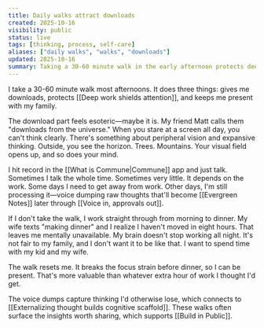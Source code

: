 ```yaml
---
title: Daily walks attract downloads
created: 2025-10-16
visibility: public
status: live
tags: [thinking, process, self-care]
aliases: ["daily walks", "walks", "downloads"]
updated: 2025-10-16
summary: Taking a 30-60 minute walk in the early afternoon protects deep work and mental presence with family—plus you get downloads from the universe.
---
```


I take a 30-60 minute walk most afternoons. It does three things: gives me downloads, protects [[Deep work shields attention]], and keeps me present with my family.

The download part feels esoteric—maybe it is. My friend Matt calls them "downloads from the universe." When you stare at a screen all day, you can't think clearly. There's something about peripheral vision and expansive thinking. Outside, you see the horizon. Trees. Mountains. Your visual field opens up, and so does your mind.

I hit record in the [[What is Commune|Commune]] app and just talk. Sometimes I talk the whole time. Sometimes very little. It depends on the work. Some days I need to get away from work. Other days, I'm still processing it—voice dumping raw thoughts that'll become [[Evergreen Notes]] later through [[Voice in, approvals out]].

If I don't take the walk, I work straight through from morning to dinner. My wife texts "making dinner" and I realize I haven't moved in eight hours. That leaves me mentally unavailable. My brain doesn't stop working all night. It's not fair to my family, and I don't want it to be like that. I want to spend time with my kid and my wife.

The walk resets me. It breaks the focus strain before dinner, so I can be present. That's more valuable than whatever extra hour of work I thought I'd get.

The voice dumps capture thinking I'd otherwise lose, which connects to [[Externalizing thought builds cognitive scaffold]]. These walks often surface the insights worth sharing, which supports [[Build in Public]].
